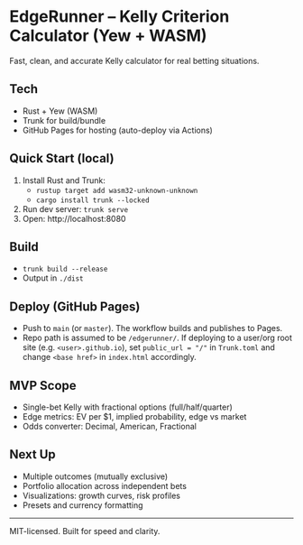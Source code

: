 # EdgeRunner – Kelly Criterion Calculator (Yew + WASM)

Fast, clean, and accurate Kelly calculator for real betting situations.

## Tech
- Rust + Yew (WASM)
- Trunk for build/bundle
- GitHub Pages for hosting (auto-deploy via Actions)

## Quick Start (local)

1. Install Rust and Trunk:
   - `rustup target add wasm32-unknown-unknown`
   - `cargo install trunk --locked`
2. Run dev server: `trunk serve`
3. Open: http://localhost:8080

## Build

- `trunk build --release`
- Output in `./dist`

## Deploy (GitHub Pages)

- Push to `main` (or `master`). The workflow builds and publishes to Pages.
- Repo path is assumed to be `/edgerunner/`. If deploying to a user/org root site (e.g. `<user>.github.io`), set `public_url = "/"` in `Trunk.toml` and change `<base href>` in `index.html` accordingly.

## MVP Scope

- Single-bet Kelly with fractional options (full/half/quarter)
- Edge metrics: EV per $1, implied probability, edge vs market
- Odds converter: Decimal, American, Fractional

## Next Up

- Multiple outcomes (mutually exclusive)
- Portfolio allocation across independent bets
- Visualizations: growth curves, risk profiles
- Presets and currency formatting

---

MIT-licensed. Built for speed and clarity.

